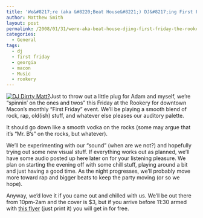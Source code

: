 ```yaml
---
title: 'We&#8217;re (aka &#8220;Beat House&#8221;) DJ&#8217;ing First Friday @ the Rookery!'
author: Matthew Smith
layout: post
permalink: /2008/01/31/were-aka-beat-house-djing-first-friday-the-rookery
categories:
  - General
tags:
  - dj
  - first friday
  - georgia
  - macon
  - Music
  - rookery
---
```

<a href="http://archive.digivation.net/wp-content/uploads/2007/09/n44300338_9366.jpg" rel="lightbox" title="DJ Dirrty Matt?"><img class="left" src="http://archive.digivation.net/wp-content/uploads/2007/09/n44300338_9366.thumbnail.jpg" alt="DJ Dirrty Matt?" /></a>Just to throw out a little plug for Adam and myself, we&#8217;re &#8220;spinnin&#8217; on the ones and twos&#8221; this Friday at the Rookery for downtown Macon&#8217;s monthly &#8220;First Friday&#8221; event. We&#8217;ll be playing a smooth blend of rock, rap, old(ish) stuff, and whatever else pleases our auditory palette.

It should go down like a smooth vodka on the rocks (some may argue that it&#8217;s &#8220;Mr. B&#8217;s&#8221; on the rocks, but whatever).

We&#8217;ll be experimenting with our &#8220;sound&#8221; (when are we not?) and hopefully trying out some new visual stuff. If everything works out as planned, we&#8217;ll have some audio posted up here later on for your listening pleasure. We plan on starting the evening off with some chill stuff, playing around a bit and just having a good time. As the night progresses, we&#8217;ll probably move more toward rap and bigger beats to keep the party moving (or so we hope).

Anyway, we&#8217;d love it if you came out and chilled with us. We&#8217;ll be out there from 10pm-2am and the cover is $3, but if you arrive before 11:30 armed with [this flyer][1] (just print it) you will get in for free.

 [1]: /downloads/documents/firstfriday.jpg